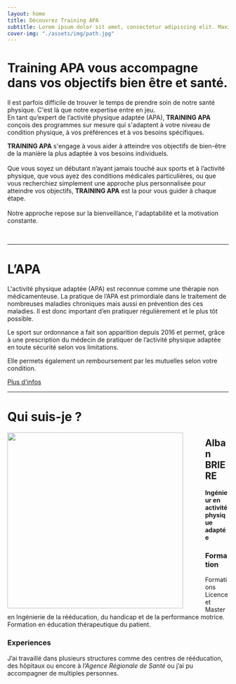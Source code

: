 ```yaml
---
layout: home
title: Découvrez Training APA
subtitle: Lorem ipsum dolor sit amet, consectetur adipiscing elit. Maximas vero virtutes iacere omnis necesse est voluptate dominante
cover-img: "./assets/img/path.jpg"
---
```


# Training APA vous accompagne dans vos objectifs bien être et santé.  

Il est parfois difficile de trouver le temps de prendre soin de notre santé physique. C'est là que notre expertise entre en jeu.  
En tant qu’expert de l’activité physique adaptée (APA), **TRAINING APA** conçois des programmes sur mesure qui s'adaptent à votre niveau de condition physique, à vos préférences et à vos besoins spécifiques.  

**TRAINING APA** s'engage à vous aider à atteindre vos objectifs de bien-être de la manière la plus adaptée à vos besoins individuels.  
<br/>
Que vous soyez un débutant n’ayant jamais touché aux sports et à l’activité physique, que vous ayez des conditions médicales particulières, ou que vous recherchiez simplement une approche plus personnalisée pour atteindre vos objectifs, **TRAINING APA** est la pour vous guider à chaque étape.  
<br/>
Notre approche repose sur la bienveillance, l'adaptabilité et la motivation constante. 

<br/>

---
# L’APA
L'activité physique adaptée (APA) est reconnue comme une thérapie non médicamenteuse. La pratique de l’APA est primordiale dans le traitement de nombreuses maladies chroniques mais aussi en prévention des ces maladies. Il est donc important d’en pratiquer régulièrement et le plus tôt possible.

Le sport sur ordonnance a fait son apparition depuis 2016 et permet, grâce à une prescription du médecin de pratiquer de l’activité physique adaptée en toute sécurité selon vos limitations. 

Elle permets également un remboursement par les mutuelles selon votre condition. 

[Plus d'infos](https://trainingapa.github.io/remboursement/)
  

---
# Qui suis-je ?
<!-- <img style="float: right;" src="./assets/img/avatar-icon.png">
 -->
<img align="left" height="400" src="./assets/img/avatar-icon.png" style="margin-right: 10%" />

## Alban BRIERE
**Ingénieur en activité physique adaptée**

### Formation
Formations Licence et Master en Ingénierie de la rééducation, du handicap et de la performance motrice.  
Formation en éducation thérapeutique du patient. 

### Experiences
J’ai travaillé dans plusieurs structures comme des centres de rééducation, des hôpitaux ou encore à *l’Agence Régionale de Santé* ou j’ai pu accompagner de multiples personnes.
